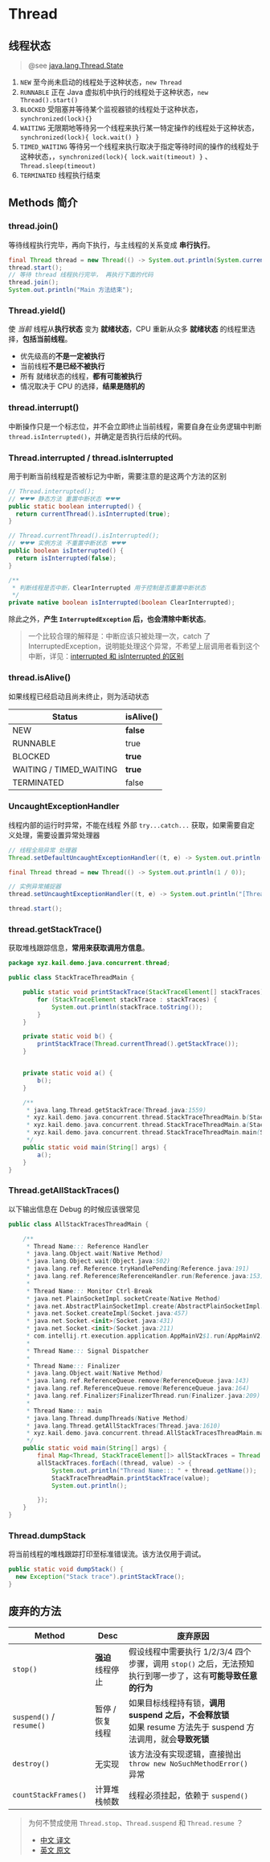 # Thread



## 线程状态

> @see [java.lang.Thread.State](https://tool.oschina.net/uploads/apidocs/jdk-zh/java/lang/Thread.State.html)

1. `NEW`  至今尚未启动的线程处于这种状态，`new Thread`
2. `RUNNABLE`  正在 Java 虚拟机中执行的线程处于这种状态，`new Thread().start()`
3. `BLOCKED`  受阻塞并等待某个监视器锁的线程处于这种状态，`synchronized(lock){}`
4. `WAITING`  无限期地等待另一个线程来执行某一特定操作的线程处于这种状态，`synchronized(lock){ lock.wait() }`
5. `TIMED_WAITING`  等待另一个线程来执行取决于指定等待时间的操作的线程处于这种状态，，`synchronized(lock){ lock.wait(timeout) }` 、`Thread.sleep(timeout)`
6. `TERMINATED`  线程执行结束



## Methods 简介

### thread.join()

等待线程执行完毕，再向下执行，与主线程的关系变成 **串行执行**。

```java
final Thread thread = new Thread(() -> System.out.println(System.currentTimeMillis()));
thread.start();
// 等待 thread 线程执行完毕， 再执行下面的代码
thread.join();
System.out.println("Main 方法结束");
```

### Thread.yield()

使 *当前* 线程从**执行状态** 变为 **就绪状态**，CPU 重新从众多  **就绪状态** 的线程里选择，**包括当前线程**。

- 优先级高的**不是一定被执行**
- 当前线程**不是已经不被执行**
- 所有 就绪状态的线程，**都有可能被执行**
- 情况取决于 CPU 的选择，**结果是随机的**

### thread.interrupt()

中断操作只是一个标志位，并不会立即终止当前线程，需要自身在业务逻辑中判断 `thread.isInterrupted()`，并确定是否执行后续的代码。

### Thread.interrupted / thread.isInterrupted

用于判断当前线程是否被标记为中断，需要注意的是这两个方法的区别

```java
// Thread.interrupted();
// ❤❤❤ 静态方法 重置中断状态 ❤❤❤
public static boolean interrupted() {
  return currentThread().isInterrupted(true);
}

// Thread.currentThread().isInterrupted();
// ❤❤❤ 实例方法 不重置中断状态 ❤❤❤
public boolean isInterrupted() {
  return isInterrupted(false);
}

/**
 * 判断线程是否中断，ClearInterrupted 用于控制是否重置中断状态
 */
private native boolean isInterrupted(boolean ClearInterrupted);
```

除此之外，**产生 `InterruptedException` 后，也会清除中断状态**。

> 一个比较合理的解释是：中断应该只被处理一次，catch 了 InterruptedException，说明能处理这个异常，不希望上层调用者看到这个中断，详见：[interrupted 和 isInterrupted 的区别](https://blog.csdn.net/hj7jay/article/details/53462553)

### thread.isAlive()

如果线程已经启动且尚未终止，则为活动状态

| Status                  | isAlive() |
| ----------------------- | --------- |
| NEW                     | **false** |
| RUNNABLE                | true      |
| BLOCKED                 | **true**  |
| WAITING / TIMED_WAITING | **true**  |
| TERMINATED              | false     |

### UncaughtExceptionHandler

线程内部的运行时异常，不能在线程 外部 `try...catch...` 获取，如果需要自定义处理，需要设置异常处理器

```java
// 线程全局异常 处理器
Thread.setDefaultUncaughtExceptionHandler((t, e) -> System.out.println("[System]线程 " + t.getName() + " 抛出异常" + e.getMessage()));

final Thread thread = new Thread(() -> System.out.println(1 / 0));

// 实例异常捕捉器
thread.setUncaughtExceptionHandler((t, e) -> System.out.println("[Thread]线程 " + t.getName() + " 抛出异常" + e.getMessage()));

thread.start();
```

### thread.getStackTrace()

获取堆栈跟踪信息，**常用来获取调用方信息**。

```java
package xyz.kail.demo.java.concurrent.thread;

public class StackTraceThreadMain {

    public static void printStackTrace(StackTraceElement[] stackTraces) {
        for (StackTraceElement stackTrace : stackTraces) {
            System.out.println(stackTrace.toString());
        }
    }

    private static void b() {
        printStackTrace(Thread.currentThread().getStackTrace());
    }


    private static void a() {
        b();
    }

    /**
     * java.lang.Thread.getStackTrace(Thread.java:1559)
     * xyz.kail.demo.java.concurrent.thread.StackTraceThreadMain.b(StackTraceThreadMain.java:12)
     * xyz.kail.demo.java.concurrent.thread.StackTraceThreadMain.a(StackTraceThreadMain.java:17)
     * xyz.kail.demo.java.concurrent.thread.StackTraceThreadMain.main(StackTraceThreadMain.java:30)
     */
    public static void main(String[] args) {
        a();
    }
}
```

### Thread.getAllStackTraces()

以下输出信息在 Debug 的时候应该很常见

```java
public class AllStackTracesThreadMain {

    /**
     * Thread Name::: Reference Handler
     * java.lang.Object.wait(Native Method)
     * java.lang.Object.wait(Object.java:502)
     * java.lang.ref.Reference.tryHandlePending(Reference.java:191)
     * java.lang.ref.Reference$ReferenceHandler.run(Reference.java:153)
     *
     * Thread Name::: Monitor Ctrl-Break
     * java.net.PlainSocketImpl.socketCreate(Native Method)
     * java.net.AbstractPlainSocketImpl.create(AbstractPlainSocketImpl.java:109)
     * java.net.Socket.createImpl(Socket.java:457)
     * java.net.Socket.<init>(Socket.java:431)
     * java.net.Socket.<init>(Socket.java:211)
     * com.intellij.rt.execution.application.AppMainV2$1.run(AppMainV2.java:59)
     *
     * Thread Name::: Signal Dispatcher
     *
     * Thread Name::: Finalizer
     * java.lang.Object.wait(Native Method)
     * java.lang.ref.ReferenceQueue.remove(ReferenceQueue.java:143)
     * java.lang.ref.ReferenceQueue.remove(ReferenceQueue.java:164)
     * java.lang.ref.Finalizer$FinalizerThread.run(Finalizer.java:209)
     *
     * Thread Name::: main
     * java.lang.Thread.dumpThreads(Native Method)
     * java.lang.Thread.getAllStackTraces(Thread.java:1610)
     * xyz.kail.demo.java.concurrent.thread.AllStackTracesThreadMain.main(AllStackTracesThreadMain.java:8)
     */
    public static void main(String[] args) {
        final Map<Thread, StackTraceElement[]> allStackTraces = Thread.getAllStackTraces();
        allStackTraces.forEach((thread, value) -> {
            System.out.println("Thread Name::: " + thread.getName());
            StackTraceThreadMain.printStackTrace(value);
            System.out.println();

        });
    }
}

```

### Thread.dumpStack

将当前线程的堆栈跟踪打印至标准错误流。该方法仅用于调试。

```java
public static void dumpStack() {
  new Exception("Stack trace").printStackTrace();
}
```



## 废弃的方法

| Method                   | Desc              | 废弃原因                                                     |
| ------------------------ | ----------------- | ------------------------------------------------------------ |
| `stop()`                 | **强迫** 线程停止 | 假设线程中需要执行 1/2/3/4 四个步骤，调用 `stop()` 之后，无法预知执行到哪一步了，这有**可能导致任意的行为** |
| `suspend()` / `resume()` | 暂停 / 恢复 线程  | 如果目标线程持有锁，**调用 suspend 之后，不会释放锁**<br />如果 resume 方法先于 suspend 方法调用，就会**导致死锁** |
| `destroy()`              | 无实现            | 该方法没有实现逻辑，直接抛出 `throw new NoSuchMethodError()` 异常 |
| `countStackFrames()`     | 计算堆栈帧数      | 线程必须挂起，依赖于 `suspend()`                             |

> 为何不赞成使用 `Thread.stop`、`Thread.suspend` 和 `Thread.resume` ？
>
> - [中文 译文](https://blog.csdn.net/loongshawn/article/details/53034176)
> - [英文 原文](https://docs.oracle.com/javase/1.5.0/docs/guide/misc/threadPrimitiveDeprecation.html)

### 



